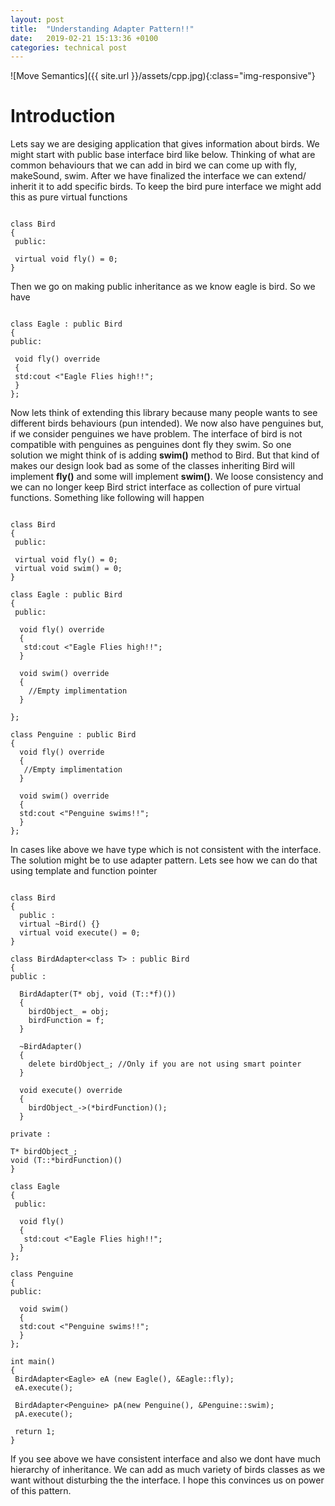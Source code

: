 ```yaml
---
layout: post
title:  "Understanding Adapter Pattern!!"
date:   2019-02-21 15:13:36 +0100
categories: technical post
---
```


![Move Semantics]({{ site.url }}/assets/cpp.jpg){:class="img-responsive"}

**Introduction**
=====================================================================================================================================

Lets say we are desiging application that gives information about birds. 
We might start with public base interface bird like below. 
Thinking of what are common behaviours that we can add in bird we can come up with 
fly, makeSound, swim. After we have finalized the interface we can extend/ inherit it to add specific birds.
To keep the bird pure interface we might add this as pure virtual functions 

~~~~~~~~~~~~~~~~~~~~~~~~~~~~~~~~~~~

class Bird 
{
 public: 
 
 virtual void fly() = 0;
}

~~~~~~~~~~~~~~~~~~~~~~~~~~~~~~~~~~~

Then we go on making public inheritance as we know eagle is bird. So we have 

~~~~~~~~~~~~~~~~~~~~~~~~~~~~~~~~~~~

class Eagle : public Bird 
{
public:

 void fly() override
 {
 std:cout <"Eagle Flies high!!";
 }
};

~~~~~~~~~~~~~~~~~~~~~~~~~~~~~~~~~~~

Now lets think of extending this library because many people wants to see different birds behaviours (pun intended).
We now also have penguines but, if we consider penguines we have problem. The interface of bird is not compatible with penguines as penguines dont fly they swim.
So one solution we might think of is adding **swim()** method to Bird. But that kind of makes our design look bad as some of the classes inheriting Bird will
implement **fly()** and some will implement **swim()**. We loose consistency and we can no longer keep Bird strict interface as collection of pure virtual functions.
Something like following will happen 

~~~~~~~~~~~~~~~~~~~~~~~~~~~~~~~~~~~

class Bird 
{
 public: 
 
 virtual void fly() = 0;
 virtual void swim() = 0;
}

class Eagle : public Bird
{
 public: 
  
  void fly() override
  {
   std:cout <"Eagle Flies high!!";
  }
  
  void swim() override
  {
    //Empty implimentation    
  }
  
};

class Penguine : public Bird
{
  void fly() override
  {
   //Empty implimentation    
  }
  
  void swim() override
  {
  std:cout <"Penguine swims!!";
  }
};

~~~~~~~~~~~~~~~~~~~~~~~~~~~~~~~~~~~

In cases like above we have type which is not consistent with the interface.
The solution might be to use adapter pattern.
Lets see how we can do that using template and function pointer

~~~~~~~~~~~~~~~~~~~~~~~~~~~~~~~~~~~

class Bird
{
  public : 
  virtual ~Bird() {}
  virtual void execute() = 0;
}

class BirdAdapter<class T> : public Bird
{
public : 

  BirdAdapter(T* obj, void (T::*f)())
  {
    birdObject_ = obj;
	birdFunction = f;
  }
  
  ~BirdAdapter()
  {
    delete birdObject_; //Only if you are not using smart pointer 
  }
  
  void execute() override
  {
    birdObject_->(*birdFunction)();
  }
  
private :

T* birdObject_;
void (T::*birdFunction)()  
}

class Eagle
{
 public: 
  
  void fly()
  {
   std:cout <"Eagle Flies high!!";
  }
};

class Penguine
{
public:

  void swim()
  {
  std:cout <"Penguine swims!!";
  }
};

int main()
{
 BirdAdapter<Eagle> eA (new Eagle(), &Eagle::fly);
 eA.execute();
 
 BirdAdapter<Penguine> pA(new Penguine(), &Penguine::swim);
 pA.execute();
 
 return 1;
}

~~~~~~~~~~~~~~~~~~~~~~~~~~~~~~~~~~~

If you see above we have consistent interface and also we dont have much hierarchy of inheritance.
We can add as much variety of birds classes as we want without disturbing the the interface.
I hope this convinces us on power of this pattern.